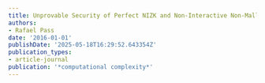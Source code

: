 ```yaml
---
title: Unprovable Security of Perfect NIZK and Non-Interactive Non-Malleable Commitments
authors:
- Rafael Pass
date: '2016-01-01'
publishDate: '2025-05-18T16:29:52.643354Z'
publication_types:
- article-journal
publication: '*computational complexity*'
---
```

